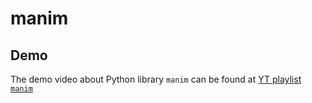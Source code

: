 # manim
## Demo
The demo video about Python library `manim` can be found at [YT playlist `manim`](https://www.youtube.com/watch?v=f5A5lrvpGhU&list=PLDhHJrPVaosjDwo1mtYGRxPGzitLDgh92)
